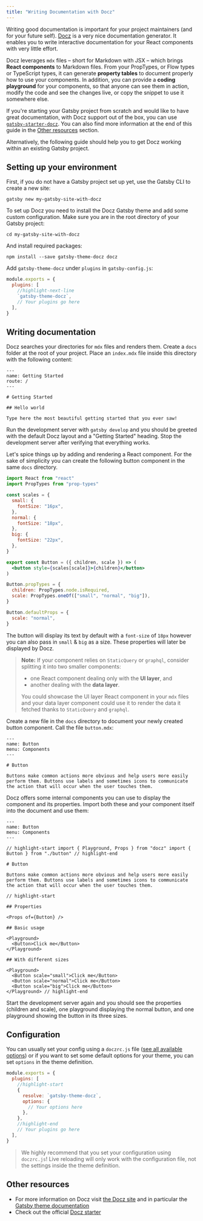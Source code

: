 ```yaml
---
title: "Writing Documentation with Docz"
---
```


Writing good documentation is important for your project maintainers (and for your future self). [Docz](https://www.docz.site) is a very nice documentation generator. It enables you to write interactive documentation for your React components with very little effort.

Docz leverages `mdx` files – short for Markdown with JSX – which brings **React components** to Markdown files. From your PropTypes, or Flow types or TypeScript types, it can generate **property tables** to document properly how to use your components. In addition, you can provide a **coding playground** for your components, so that anyone can see them in action, modify the code and see the changes live, or copy the snippet to use it somewhere else.

If you're starting your Gatsby project from scratch and would like to have great documentation, with Docz support out of the box, you can use [`gatsby-starter-docz`](https://github.com/pedronauck/gatsby-starter-docz). You can also find more information at the end of this guide in the [Other resources](#other-resources) section.

Alternatively, the following guide should help you to get Docz working within an existing Gatsby project.

## Setting up your environment

First, if you do not have a Gatsby project set up yet, use the Gatsby CLI to create a new site:

```shell
gatsby new my-gatsby-site-with-docz
```

To set up Docz you need to install the Docz Gatsby theme and add some custom configuration. Make sure you are in the root directory of your Gatsby project:

```shell
cd my-gatsby-site-with-docz
```

And install required packages:

```shell
npm install --save gatsby-theme-docz docz
```

Add `gatsby-theme-docz` under `plugins` in `gatsby-config.js`:

```js:title=gatsby-config.js
module.exports = {
  plugins: [
    //highlight-next-line
    `gatsby-theme-docz`,
    // Your plugins go here
  ],
}
```

## Writing documentation

Docz searches your directories for `mdx` files and renders them. Create a `docs` folder at the root of your project. Place an `index.mdx` file inside this directory with the following content:

```mdx:title=docs/index.mdx
---
name: Getting Started
route: /
---

# Getting Started

## Hello world

Type here the most beautiful getting started that you ever saw!
```

Run the development server with `gatsby develop` and you should be greeted with the default Docz layout and a "Getting Started" heading. Stop the development server after verifying that everything works.

Let's spice things up by adding and rendering a React component. For the sake of simplicity you can create the following button component in the same `docs` directory.

```jsx:title=docs/button.jsx
import React from "react"
import PropTypes from "prop-types"

const scales = {
  small: {
    fontSize: "16px",
  },
  normal: {
    fontSize: "18px",
  },
  big: {
    fontSize: "22px",
  },
}

export const Button = ({ children, scale }) => (
  <button style={scales[scale]}>{children}</button>
)

Button.propTypes = {
  children: PropTypes.node.isRequired,
  scale: PropTypes.oneOf(["small", "normal", "big"]),
}

Button.defaultProps = {
  scale: "normal",
}
```

The button will display its text by default with a `font-size` of `18px` however you can also pass in `small` & `big` as a size. These properties will later be displayed by Docz.

> **Note:** If your component relies on `StaticQuery` or `graphql`, consider splitting it into two smaller components:
>
> - one React component dealing only with the **UI layer**, and
> - another dealing with the **data layer**.
>
> You could showcase the UI layer React component in your `mdx` files and your data layer component could use it to render the data it fetched thanks to `StaticQuery` and `graphql`.

Create a new file in the `docs` directory to document your newly created button component. Call the file `button.mdx`:

```mdx:title=docs/button.mdx
---
name: Button
menu: Components
---

# Button

Buttons make common actions more obvious and help users more easily perform them. Buttons use labels and sometimes icons to communicate the action that will occur when the user touches them.
```

Docz offers some internal components you can use to display the component and its properties. Import both these and your component itself into the document and use them:

```mdx:title=docs/button.mdx
---
name: Button
menu: Components
---

// highlight-start import { Playground, Props } from "docz" import { Button } from "./button" // highlight-end

# Button

Buttons make common actions more obvious and help users more easily perform them. Buttons use labels and sometimes icons to communicate the action that will occur when the user touches them.

// highlight-start

## Properties

<Props of={Button} />

## Basic usage

<Playground>
  <Button>Click me</Button>
</Playground>

## With different sizes

<Playground>
  <Button scale="small">Click me</Button>
  <Button scale="normal">Click me</Button>
  <Button scale="big">Click me</Button>
</Playground> // highlight-end
```

Start the development server again and you should see the properties (children and scale), one playground displaying the normal button, and one playground showing the button in its three sizes.

## Configuration

You can usually set your config using a `doczrc.js` file ([see all available options](https://www.docz.site/docs/project-configuration)) or if you want to set some default options for your theme, you can set `options` in the theme definition.

```js:title=gatsby-config.js
module.exports = {
  plugins: [
    //highlight-start
    {
      resolve: `gatsby-theme-docz`,
      options: {
        // Your options here
      },
    },
    //highlight-end
    // Your plugins go here
  ],
}
```

> We highly recommend that you set your configuration using `doczrc.js`! Live reloading will only work with the configuration file, not the settings inside the theme definition.

## Other resources

- For more information on Docz visit [the Docz site](https://docz.site/) and in particular the [Gatsby theme documentation](https://www.docz.site/docs/gatsby-theme)
- Check out the official [Docz starter](https://github.com/pedronauck/gatsby-starter-docz)

